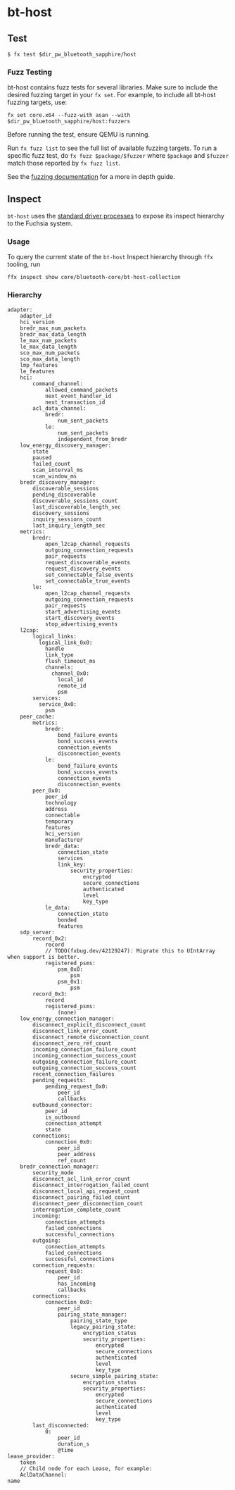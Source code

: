 # bt-host

## Test

`$ fx test $dir_pw_bluetooth_sapphire/host`

### Fuzz Testing

bt-host contains fuzz tests for several libraries. Make sure to include the desired fuzzing target
in your `fx set`. For example, to include all bt-host fuzzing targets, use:

```
fx set core.x64 --fuzz-with asan --with $dir_pw_bluetooth_sapphire/host:fuzzers
```

Before running the test, ensure QEMU is running.

Run `fx fuzz list` to see the full list of available fuzzing targets. To run a specific fuzz test,
do `fx fuzz $package/$fuzzer` where `$package` and `$fuzzer` match those reported by `fx fuzz list`.



See the [fuzzing documentation](https://fuchsia.dev/fuchsia-src/development/testing/fuzzing/overview?hl=en)
for a more in depth guide.

## Inspect

`bt-host` uses the [standard driver processes](https://fuchsia.googlesource.com/fuchsia/+/57edce1df72b148c33e8f219bddbd038cdbb861b/zircon/system/ulib/inspect/) to expose its inspect hierarchy
to the Fuchsia system.

### Usage

To query the current state of the `bt-host` Inspect hierarchy through `ffx` tooling, run

`ffx inspect show core/bluetooth-core/bt-host-collection`

### Hierarchy
```
adapter:
    adapter_id
    hci_version
    bredr_max_num_packets
    bredr_max_data_length
    le_max_num_packets
    le_max_data_length
    sco_max_num_packets
    sco_max_data_length
    lmp_features
    le_features
    hci:
        command_channel:
            allowed_command_packets
            next_event_handler_id
            next_transaction_id
        acl_data_channel:
            bredr:
                num_sent_packets
            le:
                num_sent_packets
                independent_from_bredr
    low_energy_discovery_manager:
        state
        paused
        failed_count
        scan_interval_ms
        scan_window_ms
    bredr_discovery_manager:
        discoverable_sessions
        pending_discoverable
        discoverable_sessions_count
        last_discoverable_length_sec
        discovery_sessions
        inquiry_sessions_count
        last_inquiry_length_sec
    metrics:
        bredr:
            open_l2cap_channel_requests
            outgoing_connection_requests
            pair_requests
            request_discoverable_events
            request_discovery_events
            set_connectable_false_events
            set_connectable_true_events
        le:
            open_l2cap_channel_requests
            outgoing_connection_requests
            pair_requests
            start_advertising_events
            start_discovery_events
            stop_advertising_events
    l2cap:
        logical_links:
          logical_link_0x0:
            handle
            link_type
            flush_timeout_ms
            channels:
              channel_0x0:
                local_id
                remote_id
                psm
        services:
          service_0x0:
            psm
    peer_cache:
        metrics:
            bredr:
                bond_failure_events
                bond_success_events
                connection_events
                disconnection_events
            le:
                bond_failure_events
                bond_success_events
                connection_events
                disconnection_events
        peer_0x0:
            peer_id
            technology
            address
            connectable
            temporary
            features
            hci_version
            manufacturer
            bredr_data:
                connection_state
                services
                link_key:
                    security_properties:
                        encrypted
                        secure_connections
                        authenticated
                        level
                        key_type
            le_data:
                connection_state
                bonded
                features
    sdp_server:
        record_0x2:
            record
            // TODO(fxbug.dev/42129247): Migrate this to UIntArray when support is better.
            registered_psms:
                psm_0x0:
                    psm
                psm_0x1:
                    psm
        record_0x3:
            record
            registered_psms:
                (none)
    low_energy_connection_manager:
        disconnect_explicit_disconnect_count
        disconnect_link_error_count
        disconnect_remote_disconnection_count
        disconnect_zero_ref_count
        incoming_connection_failure_count
        incoming_connection_success_count
        outgoing_connection_failure_count
        outgoing_connection_success_count
        recent_connection_failures
        pending_requests:
            pending_request_0x0:
                peer_id
                callbacks
        outbound_connector:
            peer_id
            is_outbound
            connection_attempt
            state
        connections:
            connection_0x0:
                peer_id
                peer_address
                ref_count
    bredr_connection_manager:
        security_mode
        disconnect_acl_link_error_count
        disconnect_interrogation_failed_count
        disconnect_local_api_request_count
        disconnect_pairing_failed_count
        disconnect_peer_disconnection_count
        interrogation_complete_count
        incoming:
            connection_attempts
            failed_connections
            successful_connections
        outgoing:
            connection_attempts
            failed_connections
            successful_connections
        connection_requests:
            request_0x0:
                peer_id
                has_incoming
                callbacks
        connections:
            connection_0x0:
                peer_id
                pairing_state_manager:
                    pairing_state_type
                    legacy_pairing_state:
                        encryption_status
                        security_properties:
                            encrypted
                            secure_connections
                            authenticated
                            level
                            key_type
                    secure_simple_pairing_state:
                        encryption_status
                        security_properties:
                            encrypted
                            secure_connections
                            authenticated
                            level
                            key_type
        last_disconnected:
            0:
                peer_id
                duration_s
                @time
lease_provider:
    token
    // Child node for each Lease, for example:
    AclDataChannel:
name
```
